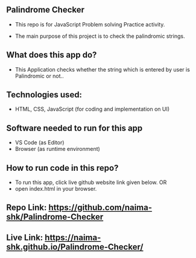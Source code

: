 ## Palindrome Checker
- This repo is for JavaScript Problem solving Practice activity.

- The main purpose of this project is to check the palindromic strings.

## What does this app do?
- This Application checks whether the string which is entered by user is Palindromic or not..



## Technologies used:
- HTML, CSS, JavaScript (for coding and implementation on UI)
## Software needed to run for this app
- VS Code (as Editor)
- Browser (as runtime environment)
## How to run code in this repo?
- To run this app, click live github website link given below. OR
- open index.html in your browser.
## Repo Link: https://github.com/naima-shk/Palindrome-Checker
## Live Link: https://naima-shk.github.io/Palindrome-Checker/
